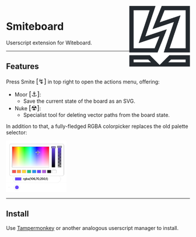 <img align=right width=33% src="assets/logo.svg"/>

# Smiteboard
Userscript extension for Witeboard.

---

## Features

Press Smite <span style="font-size:large">[↯&#xFE0E;]</span> in top right to open the actions menu, offering:
* Moor <span style="font-size:large">[⚓&#xFE0E;]</span>:
  * Save the current state of the board as an SVG.
* Nuke <span style="font-size:large">[☢&#xFE0E;]</span>:
  * Specialist tool for deleting vector paths from the board state.


In addition to that, a fully-fledged RGBA colorpicker replaces the old palette selector:

<img width=33% src="assets/demo-colorpicker.png"/>

---

## Install

Use [Tampermonkey](https://www.tampermonkey.net/) or another analogous userscript manager to install.
